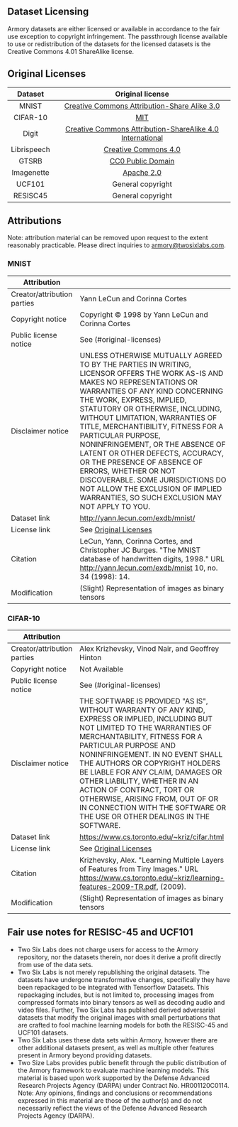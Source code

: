 ## Dataset Licensing

Armory datasets are either licensed or available in accordance to the fair use 
exception to copyright infringement. The passthrough license available to use 
or redistribution of the datasets for the licensed datasets is the Creative 
Commons 4.01 ShareAlike license.

## Original Licenses

| Dataset | Original license |
|:-:|:-:|
| MNIST | [Creative Commons Attribution-Share Alike 3.0](http://creativecommons.org/licenses/by-sa/3.0/) |  
| CIFAR-10 | [MIT](https://peltarion.com/knowledge-center/documentation/terms/dataset-licenses/cifar-10) |  
| Digit | [Creative Commons Attribution-ShareAlike 4.0 International](https://creativecommons.org/licenses/by-sa/4.0/) |  
| Librispeech | [Creative Commons 4.0](https://creativecommons.org/licenses/by/4.0/) |
| GTSRB | [CC0 Public Domain](https://creativecommons.org/publicdomain/zero/1.0/) |
| Imagenette | [Apache 2.0](https://github.com/fastai/imagenette/blob/master/LICENSE) |  
| UCF101 | General copyright |
| RESISC45 | General copyright |

## Attributions

Note: attribution material can be removed upon request to the extent reasonably 
practicable. Please direct inquiries to <armory@twosixlabs.com>.

### MNIST
|Attribution                   |              |  
|------------------------------|--------------|
| Creator/attribution parties  | Yann LeCun and Corinna Cortes |
| Copyright notice             | Copyright &copy; 1998 by Yann LeCun and Corinna Cortes |
| Public license notice        | See (#original-licenses) |
| Disclaimer notice            | UNLESS OTHERWISE MUTUALLY AGREED TO BY THE PARTIES IN WRITING, LICENSOR OFFERS THE WORK AS-IS AND MAKES NO REPRESENTATIONS OR WARRANTIES OF ANY KIND CONCERNING THE WORK, EXPRESS, IMPLIED, STATUTORY OR OTHERWISE, INCLUDING, WITHOUT LIMITATION, WARRANTIES OF TITLE, MERCHANTIBILITY, FITNESS FOR A PARTICULAR PURPOSE, NONINFRINGEMENT, OR THE ABSENCE OF LATENT OR OTHER DEFECTS, ACCURACY, OR THE PRESENCE OF ABSENCE OF ERRORS, WHETHER OR NOT DISCOVERABLE. SOME JURISDICTIONS DO NOT ALLOW THE EXCLUSION OF IMPLIED WARRANTIES, SO SUCH EXCLUSION MAY NOT APPLY TO YOU. |
| Dataset link | http://yann.lecun.com/exdb/mnist/ |
| License link | See [Original Licenses](#original-licenses) |
| Citation | LeCun, Yann, Corinna Cortes, and Christopher JC Burges. "The MNIST database of handwritten digits, 1998." URL http://yann.lecun.com/exdb/mnist 10, no. 34 (1998): 14. |
| Modification | (Slight) Representation of images as binary tensors |

### CIFAR-10
|Attribution                   |              |  
|------------------------------|--------------|
| Creator/attribution parties  | Alex Krizhevsky, Vinod Nair, and Geoffrey Hinton |
| Copyright notice             | Not Available |
| Public license notice        | See (#original-licenses) |
| Disclaimer notice            | THE SOFTWARE IS PROVIDED "AS IS", WITHOUT WARRANTY OF ANY KIND, EXPRESS OR IMPLIED, INCLUDING BUT NOT LIMITED TO THE WARRANTIES OF MERCHANTABILITY, FITNESS FOR A PARTICULAR PURPOSE AND NONINFRINGEMENT. IN NO EVENT SHALL THE AUTHORS OR COPYRIGHT HOLDERS BE LIABLE FOR ANY CLAIM, DAMAGES OR OTHER LIABILITY, WHETHER IN AN ACTION OF CONTRACT, TORT OR OTHERWISE, ARISING FROM, OUT OF OR IN CONNECTION WITH THE SOFTWARE OR THE USE OR OTHER DEALINGS IN THE SOFTWARE. |
| Dataset link | https://www.cs.toronto.edu/~kriz/cifar.html |
| License link | See [Original Licenses](#original-licenses) |
| Citation | Krizhevsky, Alex. "Learning Multiple Layers of Features from Tiny Images." URL https://www.cs.toronto.edu/~kriz/learning-features-2009-TR.pdf, (2009). |
| Modification | (Slight) Representation of images as binary tensors |

## Fair use notes for RESISC-45 and UCF101
* Two Six Labs does not charge users for access to the Armory repository, 
nor the datasets therein, nor does it derive a profit directly from use of the 
data sets.
* Two Six Labs is not merely republishing the original datasets. The 
datasets have undergone transformative changes, specifically they have been 
repackaged to be integrated with Tensorflow Datasets. This repackaging 
includes, but is not limited to, processing images from compressed formats into 
binary tensors as well as decoding audio and video files. Further, Two Six Labs 
has published derived adversarial datasets that modify the original images with 
small perturbations that are crafted to fool machine learning models for both 
the RESISC-45 and UCF101 datasets.
* Two Six Labs uses these data sets within Armory, however there are 
other additional datasets present, as well as multiple other features present 
in Armory beyond providing datasets.
* Two Size Labs provides public benefit through the public distribution 
of the Armory framework to evaluate machine learning models. This material is 
based upon work supported by the Defense Advanced Research Projects Agency 
(DARPA) under Contract No. HR001120C0114. Note: Any opinions, findings and 
conclusions or recommendations expressed in this material are those of the 
author(s) and do not necessarily reflect the views of the Defense Advanced 
Research Projects Agency (DARPA).